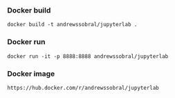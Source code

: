 ### Docker build
```
docker build -t andrewssobral/jupyterlab .
```

### Docker run
```
docker run -it -p 8888:8888 andrewssobral/jupyterlab
```

### Docker image
```
https://hub.docker.com/r/andrewssobral/jupyterlab
```

